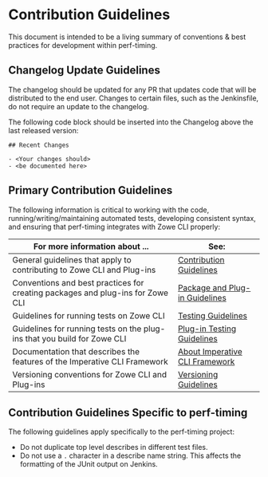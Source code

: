 # Contribution Guidelines
This document is intended to be a living summary of conventions & best practices for development within perf-timing.

## Changelog Update Guidelines

The changelog should be updated for any PR that updates code that will be distributed to the end user. Changes to certain files, such as the Jenkinsfile, do not require an update to the changelog.

The following code block should be inserted into the Changelog above the last released version:

```
## Recent Changes

- <Your changes should>
- <be documented here>
```

## Primary Contribution Guidelines

The following information is critical to working with the code, running/writing/maintaining automated tests, developing consistent syntax, and ensuring that perf-timing integrates with Zowe CLI properly:

| For more information about ... | See: |
| ------------------------------ | ----- |
| General guidelines that apply to contributing to Zowe CLI and Plug-ins | [Contribution Guidelines](https://github.com/Zowe/zowe-cli/blob/master/CONTRIBUTING.md) |
| Conventions and best practices for creating packages and plug-ins for Zowe CLI | [Package and Plug-in Guidelines](https://github.com/zowe/zowe-cli/blob/master/docs/PackagesAndPluginGuidelines.md)|
| Guidelines for running tests on Zowe CLI | [Testing Guidelines](https://github.com/zowe/zowe-cli/blob/master/docs/TESTING.md) |
| Guidelines for running tests on the plug-ins that you build for Zowe CLI | [Plug-in Testing Guidelines](https://github.com/zowe/zowe-cli/blob/master/docs/PluginTESTINGGuidelines.md) |
| Documentation that describes the features of the Imperative CLI Framework | [About Imperative CLI Framework](https://github.com/zowe/imperative/wiki) |
Versioning conventions for Zowe CLI and Plug-ins| [Versioning Guidelines](https://github.com/zowe/zowe-cli/blob/master/docs/MaintainerVersioning.md) |

## Contribution Guidelines Specific to perf-timing

The following guidelines apply specifically to the perf-timing project:

- Do not duplicate top level describes in different test files.
- Do not use a `.` character in a describe name string. This affects the formatting of the JUnit output on Jenkins.
